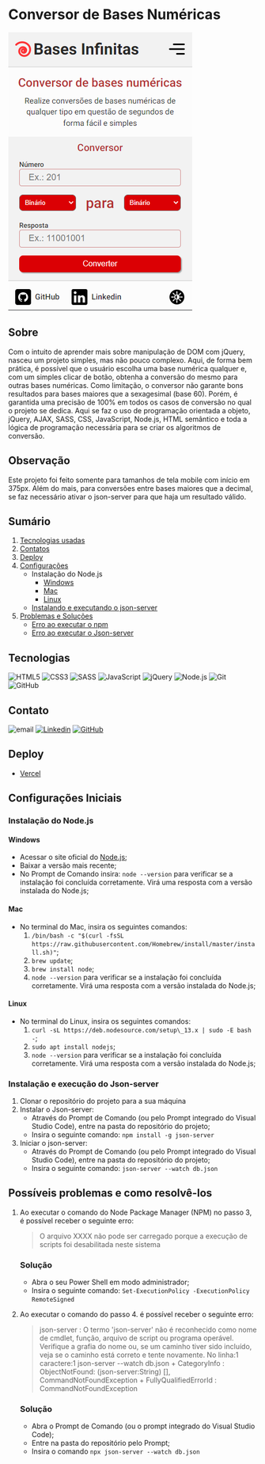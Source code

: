 # Conversor de Bases Numéricas
![Conversor](./public/img/projeto/conversor.png)

## Sobre
Com o intuito de aprender mais sobre manipulação de DOM com jQuery, nasceu um projeto simples, mas não pouco complexo. 
Aqui, de forma bem prática, é possível que o usuário escolha uma base numérica qualquer e, com um simples clicar de botão, obtenha a conversão do mesmo para outras bases numéricas.
Como limitação, o conversor não garante bons resultados para bases maiores que a sexagesimal (base 60).
Porém, é garantida uma precisão de 100% em todos os casos de conversão no qual o projeto se dedica.
Aqui se faz o uso de programação orientada a objeto, jQuery, AJAX, SASS, CSS, JavaScript, Node.js, HTML semântico e toda a lógica de programação necessária para se criar os algoritmos de conversão.

## Observação
Este projeto foi feito somente para tamanhos de tela mobile com início em 375px.
Além do mais, para conversões entre bases maiores que a decimal, se faz necessário ativar o json-server para que haja um resultado válido.

## Sumário

1. [Tecnologias usadas](#tecnologias)
2. [Contatos](#contato)
3. [Deploy](#deploy)
4. [Configurações](#configuracao)
    * Instalação do Node.js
        * [Windows](#instalaNodeNoWindows)
        * [Mac](#instalaNodeNoMac)
        * [Linux](#instalaNodeNoLinux)
    * [Instalando e executando o json-server](#instalaExecutaJsonServer)
5. [Problemas e Soluções](#problemaSolucao)
    * [Erro ao executar o npm](#erroNPM)
    * [Erro ao executar o Json-server](#erroJsonServer)

<a id="tecnologias"></a>

## Tecnologias
![HTML5](https://img.shields.io/badge/HTML5-E34F26?style=for-the-badge&logo=html5&logoColor=white)
![CSS3](https://img.shields.io/badge/CSS3-1572B6?style=for-the-badge&logo=css3&logoColor=white)
![SASS](https://img.shields.io/badge/Sass-CC6699?style=for-the-badge&logo=sass&logoColor=white)
![JavaScript](https://img.shields.io/badge/JavaScript-F7DF1E?style=for-the-badge&logo=javascript&logoColor=black)
![jQuery](https://img.shields.io/badge/jQuery-0769AD?style=for-the-badge&logo=jquery&logoColor=white)
![Node.js](https://img.shields.io/badge/Node.js-43853D?style=for-the-badge&logo=node.js&logoColor=white)
![Git](https://img.shields.io/badge/Git-E34F26?style=for-the-badge&logo=git&logoColor=white)
![GitHub](https://img.shields.io/badge/GitHub-100000?style=for-the-badge&logo=github&logoColor=white)

<a id="contato"></a>

## Contato
![email](https://img.shields.io/badge/Microsoft_Outlook-0078D4?style=for-the-badge&logo=microsoft-outlook&logoColor=white)
[![Linkedin](https://img.shields.io/badge/Microsoft_Outlook-0078D4?style=for-the-badge&logo=microsoft-outlook&logoColor=white)](https://www.linkedin.com/in/matheuspereiradevfront/)
[![GitHub](https://img.shields.io/badge/GitHub-100000?style=for-the-badge&logo=github&logoColor=white)](https://github.com/MathGPereira)

<a id="deploy"></a>

## Deploy
* [Vercel](https://conversor-de-bases-eosin.vercel.app/)

<a id="configuracao"></a>

## Configurações Iniciais

### Instalação do Node.js

<a id="instalaNodeNoWindows"></a>

#### Windows
* Acessar o site oficial do [Node.js](https://nodejs.org/en);
* Baixar a versão mais recente;
* No Prompt de Comando insira:
```node --version``` para verificar se a instalação foi concluída corretamente. Virá uma resposta com a versão instalada do Node.js;

<a id="instalaNodeNoMac"></a>

#### Mac
* No terminal do Mac, insira os seguintes comandos:
    1. ```/bin/bash -c "$(curl -fsSL https://raw.githubusercontent.com/Homebrew/install/master/install.sh)"```;
    2. ```brew update```;
    3. ```brew install node```;
    4. ```node --version``` para verificar se a instalação foi concluída corretamente. Virá uma resposta com a versão instalada do Node.js;

<a id="instalaNodeNoLinux"></a>

#### Linux
* No terminal do Linux, insira os seguintes comandos:
    1. ```curl -sL https://deb.nodesource.com/setup\_13.x | sudo -E bash -```;
    2. ```sudo apt install nodejs```;
    3. ```node --version``` para verificar se a instalação foi concluída corretamente. Virá uma resposta com a versão instalada do Node.js;

<a id="instalaExecutaJsonServer"></a>

### Instalação e execução do Json-server
1. Clonar o repositório do projeto para a sua máquina
2. Instalar o Json-server:
    * Através do Prompt de Comando (ou pelo Prompt integrado do Visual Studio Code), entre na pasta do repositório do projeto;
    * Insira o seguinte comando: 
    ```npm install -g json-server```
3. Iniciar o json-server:
    * Através do Prompt de Comando (ou pelo Prompt integrado do Visual Studio Code), entre na pasta do repositório do projeto;
    * Insira o seguinte comando:
    ```json-server --watch db.json```

<a id="problemaSolucao"></a>

## Possíveis problemas e como resolvê-los

<a id="erroNPM"></a>

1. Ao executar o comando do Node Package Manager (NPM) no passo 3, é possível receber o seguinte erro:
    > O arquivo XXXX não pode ser carregado porque a execução de scripts foi desabilitada neste sistema

    ### Solução
    * Abra o seu Power Shell em modo administrador;
    * Insira o seguinte comando:
    ```Set-ExecutionPolicy -ExecutionPolicy RemoteSigned```

<a id="erroJsonServer"></a>

2. Ao executar o comando do passo 4. é possível receber o seguinte erro:
    > json-server : O termo 'json-server' não é reconhecido como nome de cmdlet, função, arquivo de script ou programa
    operável. Verifique a grafia do nome ou, se um caminho tiver sido incluído, veja se o caminho está correto e tente 
    novamente.
    No linha:1 caractere:1
    json-server --watch db.json
        + CategoryInfo          : ObjectNotFound: (json-server:String) [], CommandNotFoundException
        + FullyQualifiedErrorId : CommandNotFoundException

    ### Solução
    * Abra o Prompt de Comando (ou o prompt integrado do Visual Studio Code);
    * Entre na pasta do repositório pelo Prompt;
    * Insira o comando 
    ```npx json-server --watch db.json```